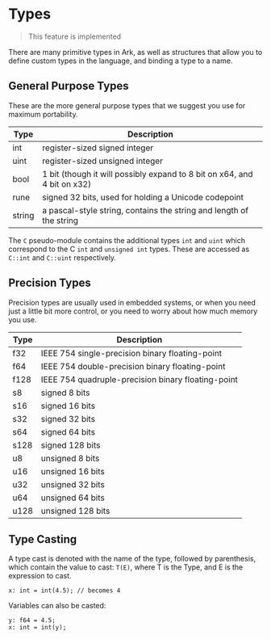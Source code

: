 # Types
> This feature is implemented

There are many primitive types in Ark, as well as structures that allow you to
define custom types in the language, and binding a type to a name.

## General Purpose Types

These are the more general purpose types that we suggest you use for maximum
portability.

|Type|Description|
|----|-----------|
|int|register-sized signed integer|
|uint|register-sized unsigned integer|
|bool|1 bit (though it will possibly expand to 8 bit on x64, and 4 bit on x32)|
|rune|signed 32 bits, used for holding a Unicode codepoint|
|string|a pascal-style string, contains the string and length of the string|

The `C` pseudo-module contains the additional types `int` and `uint` which
correspond to the C `int` and `unsigned int` types. These are accessed as
`C::int` and `C::uint` respectively.

## Precision Types

Precision types are usually used in embedded systems, or when you need just
a little bit more control, or you need to worry about how much memory you use.

|Type|Description|
|----|-----------|
|f32|IEEE 754 single-precision binary floating-point|
|f64|IEEE 754 double-precision binary floating-point|
|f128|IEEE 754 quadruple-precision binary floating-point|
|s8|signed 8 bits|
|s16|signed 16 bits|
|s32|signed 32 bits|
|s64|signed 64 bits|
|s128|signed 128 bits|
|u8|unsigned 8 bits|
|u16|unsigned 16 bits|
|u32|unsigned 32 bits|
|u64|unsigned 64 bits|
|u128|unsigned 128 bits|

## Type Casting

A type cast is denoted with the name of the type, followed by parenthesis, 
which contain the value to cast: `T(E)`, where T is the Type, and E is the
expression to cast.

    x: int = int(4.5); // becomes 4
    
Variables can also be casted:

    y: f64 = 4.5;
    x: int = int(y);
